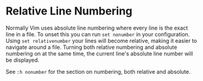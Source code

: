 # Relative Line Numbering

Normally Vim uses absolute line numbering where every line is the exact line in a file. To unset this you can run `set nonumber` in your configuration. Using `set relativenumber` your lines will become relative, making it easier to navigate around a file. Turning both relative numbering and absolute numbering on at the same time, the current line's absolute line number will be displayed.

See `:h nonumber` for the section on numbering, both relative and absolute.
